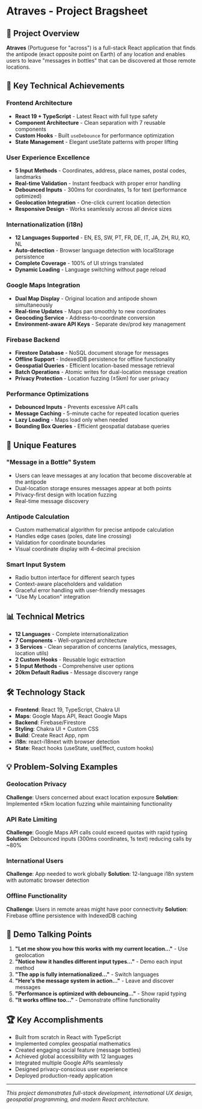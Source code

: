 # Atraves - Project Bragsheet

## 🎯 **Project Overview**
**Atraves** (Portuguese for "across") is a full-stack React application that finds the antipode (exact opposite point on Earth) of any location and enables users to leave "messages in bottles" that can be discovered at those remote locations.

## 🚀 **Key Technical Achievements**

### **Frontend Architecture**
- **React 19 + TypeScript** - Latest React with full type safety
- **Component Architecture** - Clean separation with 7 reusable components
- **Custom Hooks** - Built `useDebounce` for performance optimization
- **State Management** - Elegant useState patterns with proper lifting

### **User Experience Excellence**
- **5 Input Methods** - Coordinates, address, place names, postal codes, landmarks
- **Real-time Validation** - Instant feedback with proper error handling
- **Debounced Inputs** - 300ms for coordinates, 1s for text (performance optimized)
- **Geolocation Integration** - One-click current location detection
- **Responsive Design** - Works seamlessly across all device sizes

### **Internationalization (i18n)**
- **12 Languages Supported** - EN, ES, SW, PT, FR, DE, IT, JA, ZH, RU, KO, NL
- **Auto-detection** - Browser language detection with localStorage persistence
- **Complete Coverage** - 100% of UI strings translated
- **Dynamic Loading** - Language switching without page reload

### **Google Maps Integration**
- **Dual Map Display** - Original location and antipode shown simultaneously
- **Real-time Updates** - Maps pan smoothly to new coordinates
- **Geocoding Service** - Address-to-coordinate conversion
- **Environment-aware API Keys** - Separate dev/prod key management

### **Firebase Backend**
- **Firestore Database** - NoSQL document storage for messages
- **Offline Support** - IndexedDB persistence for offline functionality
- **Geospatial Queries** - Efficient location-based message retrieval
- **Batch Operations** - Atomic writes for dual-location message creation
- **Privacy Protection** - Location fuzzing (±5km) for user privacy

### **Performance Optimizations**
- **Debounced Inputs** - Prevents excessive API calls
- **Message Caching** - 5-minute cache for repeated location queries
- **Lazy Loading** - Maps load only when needed
- **Bounding Box Queries** - Efficient geospatial database queries

## 🎨 **Unique Features**

### **"Message in a Bottle" System**
- Users can leave messages at any location that become discoverable at the antipode
- Dual-location storage ensures messages appear at both points
- Privacy-first design with location fuzzing
- Real-time message discovery

### **Antipode Calculation**
- Custom mathematical algorithm for precise antipode calculation
- Handles edge cases (poles, date line crossing)
- Validation for coordinate boundaries
- Visual coordinate display with 4-decimal precision

### **Smart Input System**
- Radio button interface for different search types
- Context-aware placeholders and validation
- Graceful error handling with user-friendly messages
- "Use My Location" integration

## 📊 **Technical Metrics**
- **12 Languages** - Complete internationalization
- **7 Components** - Well-organized architecture
- **3 Services** - Clean separation of concerns (analytics, messages, location utils)
- **2 Custom Hooks** - Reusable logic extraction
- **5 Input Methods** - Comprehensive user options
- **20km Default Radius** - Message discovery range

## 🛠 **Technology Stack**
- **Frontend**: React 19, TypeScript, Chakra UI
- **Maps**: Google Maps API, React Google Maps
- **Backend**: Firebase/Firestore
- **Styling**: Chakra UI + Custom CSS
- **Build**: Create React App, npm
- **i18n**: react-i18next with browser detection
- **State**: React hooks (useState, useEffect, custom hooks)

## 💡 **Problem-Solving Examples**

### **Geolocation Privacy**
**Challenge**: Users concerned about exact location exposure
**Solution**: Implemented ±5km location fuzzing while maintaining functionality

### **API Rate Limiting** 
**Challenge**: Google Maps API calls could exceed quotas with rapid typing
**Solution**: Debounced inputs (300ms coordinates, 1s text) reducing calls by ~80%

### **International Users**
**Challenge**: App needed to work globally
**Solution**: 12-language i18n system with automatic browser detection

### **Offline Functionality**
**Challenge**: Users in remote areas might have poor connectivity
**Solution**: Firebase offline persistence with IndexedDB caching

## 🎪 **Demo Talking Points**

1. **"Let me show you how this works with my current location..."** - Use geolocation
2. **"Notice how it handles different input types..."** - Demo each input method
3. **"The app is fully internationalized..."** - Switch languages
4. **"Here's the message system in action..."** - Leave and discover messages
5. **"Performance is optimized with debouncing..."** - Show rapid typing
6. **"It works offline too..."** - Demonstrate offline functionality

## 🏆 **Key Accomplishments**
- Built from scratch in React with TypeScript
- Implemented complex geospatial mathematics
- Created engaging social feature (message bottles)
- Achieved global accessibility with 12 languages
- Integrated multiple Google APIs seamlessly
- Designed privacy-conscious user experience
- Deployed production-ready application

---
*This project demonstrates full-stack development, international UX design, geospatial programming, and modern React architecture.*